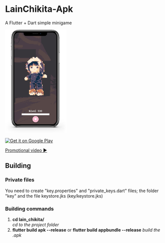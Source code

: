 # LainChikita-Apk  

A Flutter + Dart simple minigame  

<img src="https://raw.githubusercontent.com/GalletaOreo98/LainChikita-Apk/main/demo/demo_smart_phone_view.png" width="200">  

<a href='https://play.google.com/store/apps/details?id=com.oreodev.lain_chikita&pcampaignid=pcampaignidMKT-Other-global-all-co-prtnr-py-PartBadge-Mar2515-1'><img width='200' alt='Get it on Google Play' src='https://play.google.com/intl/en_us/badges/static/images/badges/en_badge_web_generic.png'/></a>

[Promotional video ▶](https://www.youtube.com/watch?v=AjTnw3ZtlUE)  

## Building

### Private files  

You need to create "key.properties" and "private_keys.dart" files; the folder "key" and the file keystore.jks (key/keystore.jks)

### Building commands  

1. **cd lain_chikita/**  
     *cd to the project folder*
2. **flutter build apk --release** or **flutter build appbundle --release**
     *build the .apk*
